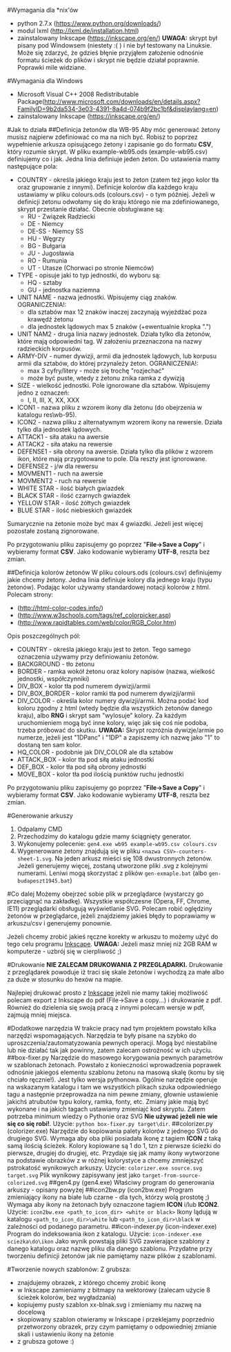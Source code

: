 #Wymagania dla *nix'ów
- python 2.7.x (https://www.python.org/downloads/)
- modul lxml  (http://lxml.de/installation.html) 
- zainstalowany Inkscape (https://inkscape.org/en/)
**UWAGA:** skrypt był pisany pod Windowsem (niestety :( ) i nie był testowany na Linuksie. Może się zdarzyć, że gdzieś błęnie przyjąłem założenie odnośnie formatu ścieżek do plików i skrypt nie będzie działał poprawnie. Poprawki mile widziane.

#Wymagania dla Windows
- Microsoft Visual C++ 2008 Redistributable Package(http://www.microsoft.com/downloads/en/details.aspx?FamilyID=9b2da534-3e03-4391-8a4d-074b9f2bc1bf&displaylang=en)
- zainstalowany Inkscape (https://inkscape.org/en/)

#Jak to działa
##Definicja żetonów dla WB-95
Aby móc generować żetony musisz najpierw zdefiniować co ma na nich być. Robisz to poprzez wypełnienie arkusza opisującego żetony i zapisanie go do formatu **CSV**, który rozumie skrypt. W pliku example-wb95.ods (example-wb95.csv) definiujemy co i jak. Jedna linia definiuje jeden żeton. 
Do ustawienia mamy następujące pola:
* COUNTRY - określa jakiego kraju jest to żeton (zatem też jego kolor tła oraz grupowanie z innymi).
	Definicje kolorów dla każdego kraju ustawiamy w pliku colours.ods (colours.csv) - o tym później. Jeżeli w definicji żetonu odwołamy się do kraju którego nie ma zdefiniowanego, skrypt przestanie działać.
	Obecnie obsługiwane są:
	- RU - Związek Radziecki
	- DE - Niemcy
	- DE-SS - Niemcy SS
	- HU - Węgrzy
	- BG - Bułgaria
	- JU - Jugosławia
	- RO - Rumunia
	- UT - Utasze (Chorwaci po stronie Niemców)
* TYPE - opisuje jaki to typ jednostki, do wyboru są:
	- HQ - sztaby
	- GU - jednostka naziemna
* UNIT NAME - nazwa jednostki. Wpisujemy ciąg znaków. 
	OGRANICZENIA!:
	- dla sztabów max 12 znaków inaczej zaczynają wyjeżdżać poza krawędź żetonu
	- dla jednostek lądowych max 5 znaków (+ewentualnie kropka ".")
* UNIT NAM2 - druga linia nazwy jednostek. Działa tylko dla żetonów, które mają odpowiedni tag. W założeniu przeznaczona na nazwy radzieckich korpusów.
* ARMY-DIV - numer dywizji, armii dla jednostek lądowych, lub korpusu armii dla sztabów, do której przynależy żeton.
	OGRANICZENIA!:
	- max 3 cyfry/litery - może się trochę "rozjechać"
	- może być puste, wtedy z żetonu znika ramka z dywizją
* SIZE - wielkość jednostki. Pole ignorowane dla sztabów. Wpisujemy jedno z oznaczeń:
	- I, II, III, X, XX, XXX
* ICON1 - nazwa pliku z wzorem ikony dla żetonu (do obejrzenia w katalogu res\wb-95).
* ICON2 - nazwa pliku z alternatywnym wzorem ikony na rewersie. Działa tylko dla jednostek lądowych.
* ATTACK1 - siła ataku na awersie
* ATTACK2 - siła ataku na rewersie
* DEFENSE1 - siła obrony na awersie. Działa tylko dla plików z wzorem ikon, które mają przygotowane to pole. Dla reszty jest ignorowane.
* DEFENSE2 - j/w dla rewersu
* MOVMENT1 - ruch na awersie
* MOVMENT2 - ruch na rewersie
* WHITE STAR - ilość białych gwiazdek
* BLACK STAR - ilość czarnych gwiazdek
* YELLOW STAR - ilość żółtych gwiazdek
* BLUE STAR - ilość niebieskich gwiazdek

Sumarycznie na żetonie może być max 4 gwiazdki. Jeżeli jest więcej pozostałe zostaną zignorowane.

Po przygotowaniu pliku zapisujemy go poprzez "**File->Save a Copy**" i wybieramy format **CSV**. Jako kodowanie wybieramy **UTF-8**, reszta bez zmian.


##Definicja kolorów żetonów
W pliku colours.ods (colours.csv) definiujemy jakie chcemy żetony. Jedna linia definiuje kolory dla jednego kraju (typu żetonów). Podając kolor używamy standardowej notacji kolorów z html. Polecam strony:
 - (http://html-color-codes.info/)
 - (http://www.w3schools.com/tags/ref_colorpicker.asp)
 - (http://www.rapidtables.com/web/color/RGB_Color.htm)
 
Opis poszczególnych pól: 
* COUNTRY - określa jakiego kraju jest to żeton. Tego samego oznaczenia używamy przy definiowaniu żetonów.
* BACKGROUND - tło żetonu
* BORDER - ramka wokół żetonu oraz kolory napisów (nazwa, wielkość jednostki, współczynniki)
* DIV_BOX - kolor tła pod numerem dywizji/armii
* DIV_BOX_BORDER - kolor ramki tła pod numerem dywizji/armii
* DIV_COLOR - określa kolor numery dywizji/armii. Można podać kod koloru zgodny z html (wtedy będzie dla wszystkich żetonów danego kraju), albo **RNG** i skrypt sam "wylosuje" kolory. Za każdym uruchomieniem mogą być inne kolory, więc jak się coś nie podoba, trzeba próbować do skutku. **UWAGA:** Skrypt rozróżnia dywizje/armie po numerze, jeżeli jest "1DPanc" i "1DP" a zapiszemy ich nazwę jako "1" to dostaną ten sam kolor.
* HQ_COLOR - podobnie jak DIV_COLOR ale dla sztabów
* ATTACK_BOX - kolor tła pod siłą ataku jednostki
* DEF_BOX - kolor tła pod siłą obrony jednostki
* MOVE_BOX - kolor tła pod ilością punktów ruchu jednostki

Po przygotowaniu pliku zapisujemy go poprzez "**File->Save a Copy**" i wybieramy format **CSV**. Jako kodowanie wybieramy **UTF-8**, reszta bez zmian.

#Generowanie arkuszy
1. Odpalamy CMD
2. Przechodzimy do katalogu gdzie mamy ściągnięty generator.
3. Wykonujemy polecenie:
	`gen4.exe wb95 example-wb95.csv colours.csv`
4. Wygenerowane żetony znajdują się w pliku `<nazwa CSV>-counters-sheet-1.svg`. Na jeden arkusz mieści się 108 dwustronnych żetonów. Jeżeli generujemy więcej, zostaną utworzone pliki .svg z kolejnymi numerami.
Leniwi mogą skorzystać z plików  `gen-exmaple.bat` (albo  `gen-budapeszt1945.bat`)

#Co dalej
Możemy obejrzeć sobie plik w przeglądarce (wystarczy go przeciągnąć na zakładkę). Wszystkie współczesne (Opera, FF, Chrome, IE11) przeglądarki obsługują wyświetlanie SVG. Polecam robić oględziny żetonów w przeglądarce, jeżeli znajdziemy jakieś błędy to poprawiamy w arkuszu/csv i generujemy ponownie.

Jeżeli chcemy zrobić jakieś ręczne korekty w arkuszu to możemy użyć do tego celu programu [Inkscape](https://inkscape.org/en/). 
**UWAGA:** Jeżeli masz mniej niż 2GB RAM w komputerze - uzbrój się w cierpliwość ;)

#Drukowanie
**NIE ZALECAM DRUKOWANIA Z PRZEGLĄDARKI.** Drukowanie z przeglądarek powoduje iż traci się skale żetonów i wychodzą za małe albo za duże w stosunku do hexów na mapie. 

Najlepiej drukować prosto z [Inkscape](https://inkscape.org/en/) jeżeli nie mamy takiej możliwość polecam export z Inkscape do pdf (File->Save a copy...) i drukowanie z pdf. Również do dzielenia się swoją pracą z innymi polecam wersje w pdf, zajmują mniej miejsca.

#Dodatkowe narzędzia
W trakcie pracy nad tym projektem powstało kilka narzędzi wspomagających. Narzędzia te były pisane na szybko do uproszczenia/zautomatyzowania pewnych operacji. Mogą być niestabilne lub nie działać tak jak powinny, zatem zalecam ostrożność w ich użyciu.
##box-fixer.py
Narzędzie do masowego korygowania pewnych parametrów w szablonach żetonach. Powstało z konieczności wprowadzenia poprawek odnośnie jakiegoś elementu szablonu żetonu na masową skalę (komu by się chciało ręcznie!). Jest tylko wersja pythonowa. Ogólnie narzędzie operuje na wskazanym katalogu i tam we wszystkich plikach szuka odpowiedniego tagu a następnie przeprowadza na nim pewne zmiany, głownie ustawienie jakichś atrubutów typu kolory, ramka, fonty, etc. Zmiany jakie mają być wykonane i na jakich tagach ustawiamy zmieniajć kod skryptu. Zatem potrzeba minimum wiedzy o Pythonie oraz SVG **Nie używać jeżeli nie wie się co się robi!**. Użycie:
`python box-fixer.py target\dir`.
##colorizer.py (colorizer.exe)
Narzędzie do kopiowania palety kolorów z jednego SVG do drugiego SVG. Wymaga aby oba pliki posiadała ikonę z tagiem **ICON** z taką samą ilością ścieżek. Kolory kopiowane są 1 do 1, tzn z pierwsze ścieżki do pierwsze, drugiej do drugiej, etc. Przydaje się jak mamy ikony wytworzone na podstawie obrazków z w różnej kolorystyce a chcemy zmniejszyć pstrokatość wynikowych arkuszy. 
Użycie:  `colorizer.exe source.svg target.svg`
Plik wynikowy zapisywany jest jako `target-from-source-colorized.svg`
##gen4.py (gen4.exe)
Właściwy program do generowania arkuszy - opisany powyżej
##icon2bw.py (icon2bw.exe)
Program zmieniający ikony na białe lub czarne - dla tych, którzy wolą prostotę ;) Wymaga aby ikony na żetonach były oznaczone tagiem **ICON** i/lub **ICON2**.
Użycie: `icon2bw.exe <path_to_icon_dir> <white or black>`
Ikony lądują w katalogu `<path_to_icon_dir>\white` lub `<path_to_icon_dir>\black` w zależności od podanego parametru.
##icon-indexer.py (icon-indexer.exe)
Program do indeksowania ikon z katalogu. 
Użycie: `icon-indexer.exe scieżka\do\ikon`
Jako wynik powstają pliki SVG zawierające szablony z danego katalogu oraz nazwę pliku dla danego szablonu. Przydatne przy tworzeniu definicji żetonów jak nie pamiętamy nazw plików z szablonami.

#Tworzenie nowych szablonów:
Z grubsza:
- znajdujemy obrazek, z którego chcemy zrobić ikonę
- w Inkscape zamieniamy z bitmapy na wektorowy (zalecam użycie 8 ścieżek kolorów, bez wygładzania)
- kopiujemy pusty szablon xx-blnak.svg i zmieniamy mu nazwę na docelową
- skopiowany szablon otwieramy w Inkscape i przeklejamy poprzednio przetworzony obrazek, przy czym pamiętamy o odpowiedniej zmianie skali i ustawieniu ikony na żetonie
- z grubsza gotowe :)
